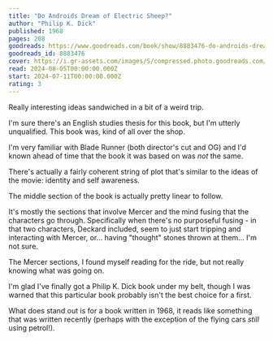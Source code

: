 ```yaml
---
title: "Do Androids Dream of Electric Sheep?"
author: "Philip K. Dick"
published: 1968
pages: 208
goodreads: https://www.goodreads.com/book/show/8883476-do-androids-dream-of-electric-sheep
goodreads_id: 8883476
cover: https://i.gr-assets.com/images/S/compressed.photo.goodreads.com/books/1610205242l/8883476._SX315_.jpg
read: 2024-08-05T00:00:00.000Z
start: 2024-07-11T00:00:00.000Z
rating: 3
---
```


Really interesting ideas sandwiched in a bit of a weird trip.

I'm sure there's an English studies thesis for this book, but I'm utterly unqualified. This book was, kind of all over the shop.

I'm very familiar with Blade Runner (both director's cut and OG) and I'd known ahead of time that the book it was based on was _not_ the same. 

There's actually a fairly coherent string of plot that's similar to the ideas of the movie: identity and self awareness.

The middle section of the book is actually pretty linear to follow.

It's mostly the sections that involve Mercer and the mind fusing that the characters go through. Specifically when there's no purposeful fusing - in that two characters, Deckard included, seem to just start tripping and interacting with Mercer, or... having "thought" stones thrown at them... I'm not sure. 

The Mercer sections, I found myself reading for the ride, but not really knowing what was going on. 

I'm glad I've finally got a Philip K. Dick book under my belt, though I was warned that this particular book probably isn't the best choice for a first. 

What does stand out is for a book written in 1968, it reads like something that was written recently (perhaps with the exception of the flying cars _still_ using petrol!).
